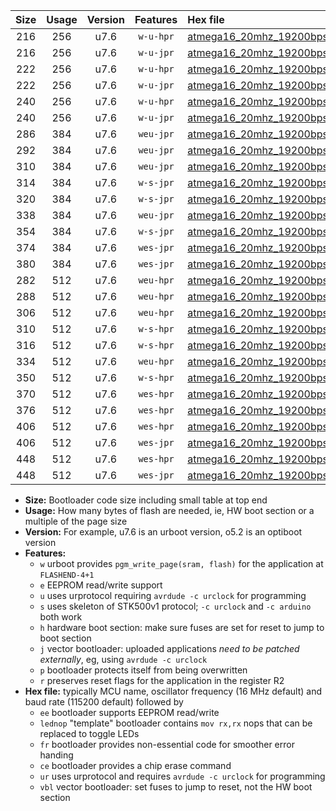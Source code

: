 |Size|Usage|Version|Features|Hex file|
|:-:|:-:|:-:|:-:|:--|
|216|256|u7.6|`w-u-hpr`|[atmega16_20mhz_19200bps_ur.hex](https://raw.githubusercontent.com/stefanrueger/urboot/main/bootloaders/atmega16/fcpu_20mhz/19200_bps/atmega16_20mhz_19200bps_ur.hex)|
|216|256|u7.6|`w-u-jpr`|[atmega16_20mhz_19200bps_ur_vbl.hex](https://raw.githubusercontent.com/stefanrueger/urboot/main/bootloaders/atmega16/fcpu_20mhz/19200_bps/atmega16_20mhz_19200bps_ur_vbl.hex)|
|222|256|u7.6|`w-u-hpr`|[atmega16_20mhz_19200bps_lednop_ur.hex](https://raw.githubusercontent.com/stefanrueger/urboot/main/bootloaders/atmega16/fcpu_20mhz/19200_bps/atmega16_20mhz_19200bps_lednop_ur.hex)|
|222|256|u7.6|`w-u-jpr`|[atmega16_20mhz_19200bps_lednop_ur_vbl.hex](https://raw.githubusercontent.com/stefanrueger/urboot/main/bootloaders/atmega16/fcpu_20mhz/19200_bps/atmega16_20mhz_19200bps_lednop_ur_vbl.hex)|
|240|256|u7.6|`w-u-hpr`|[atmega16_20mhz_19200bps_lednop_fr_ur.hex](https://raw.githubusercontent.com/stefanrueger/urboot/main/bootloaders/atmega16/fcpu_20mhz/19200_bps/atmega16_20mhz_19200bps_lednop_fr_ur.hex)|
|240|256|u7.6|`w-u-jpr`|[atmega16_20mhz_19200bps_lednop_fr_ur_vbl.hex](https://raw.githubusercontent.com/stefanrueger/urboot/main/bootloaders/atmega16/fcpu_20mhz/19200_bps/atmega16_20mhz_19200bps_lednop_fr_ur_vbl.hex)|
|286|384|u7.6|`weu-jpr`|[atmega16_20mhz_19200bps_ee_ur_vbl.hex](https://raw.githubusercontent.com/stefanrueger/urboot/main/bootloaders/atmega16/fcpu_20mhz/19200_bps/atmega16_20mhz_19200bps_ee_ur_vbl.hex)|
|292|384|u7.6|`weu-jpr`|[atmega16_20mhz_19200bps_ee_lednop_ur_vbl.hex](https://raw.githubusercontent.com/stefanrueger/urboot/main/bootloaders/atmega16/fcpu_20mhz/19200_bps/atmega16_20mhz_19200bps_ee_lednop_ur_vbl.hex)|
|310|384|u7.6|`weu-jpr`|[atmega16_20mhz_19200bps_ee_lednop_fr_ur_vbl.hex](https://raw.githubusercontent.com/stefanrueger/urboot/main/bootloaders/atmega16/fcpu_20mhz/19200_bps/atmega16_20mhz_19200bps_ee_lednop_fr_ur_vbl.hex)|
|314|384|u7.6|`w-s-jpr`|[atmega16_20mhz_19200bps_vbl.hex](https://raw.githubusercontent.com/stefanrueger/urboot/main/bootloaders/atmega16/fcpu_20mhz/19200_bps/atmega16_20mhz_19200bps_vbl.hex)|
|320|384|u7.6|`w-s-jpr`|[atmega16_20mhz_19200bps_lednop_vbl.hex](https://raw.githubusercontent.com/stefanrueger/urboot/main/bootloaders/atmega16/fcpu_20mhz/19200_bps/atmega16_20mhz_19200bps_lednop_vbl.hex)|
|338|384|u7.6|`weu-jpr`|[atmega16_20mhz_19200bps_ee_lednop_fr_ce_ur_vbl.hex](https://raw.githubusercontent.com/stefanrueger/urboot/main/bootloaders/atmega16/fcpu_20mhz/19200_bps/atmega16_20mhz_19200bps_ee_lednop_fr_ce_ur_vbl.hex)|
|354|384|u7.6|`w-s-jpr`|[atmega16_20mhz_19200bps_lednop_fr_vbl.hex](https://raw.githubusercontent.com/stefanrueger/urboot/main/bootloaders/atmega16/fcpu_20mhz/19200_bps/atmega16_20mhz_19200bps_lednop_fr_vbl.hex)|
|374|384|u7.6|`wes-jpr`|[atmega16_20mhz_19200bps_ee_vbl.hex](https://raw.githubusercontent.com/stefanrueger/urboot/main/bootloaders/atmega16/fcpu_20mhz/19200_bps/atmega16_20mhz_19200bps_ee_vbl.hex)|
|380|384|u7.6|`wes-jpr`|[atmega16_20mhz_19200bps_ee_lednop_vbl.hex](https://raw.githubusercontent.com/stefanrueger/urboot/main/bootloaders/atmega16/fcpu_20mhz/19200_bps/atmega16_20mhz_19200bps_ee_lednop_vbl.hex)|
|282|512|u7.6|`weu-hpr`|[atmega16_20mhz_19200bps_ee_ur.hex](https://raw.githubusercontent.com/stefanrueger/urboot/main/bootloaders/atmega16/fcpu_20mhz/19200_bps/atmega16_20mhz_19200bps_ee_ur.hex)|
|288|512|u7.6|`weu-hpr`|[atmega16_20mhz_19200bps_ee_lednop_ur.hex](https://raw.githubusercontent.com/stefanrueger/urboot/main/bootloaders/atmega16/fcpu_20mhz/19200_bps/atmega16_20mhz_19200bps_ee_lednop_ur.hex)|
|306|512|u7.6|`weu-hpr`|[atmega16_20mhz_19200bps_ee_lednop_fr_ur.hex](https://raw.githubusercontent.com/stefanrueger/urboot/main/bootloaders/atmega16/fcpu_20mhz/19200_bps/atmega16_20mhz_19200bps_ee_lednop_fr_ur.hex)|
|310|512|u7.6|`w-s-hpr`|[atmega16_20mhz_19200bps.hex](https://raw.githubusercontent.com/stefanrueger/urboot/main/bootloaders/atmega16/fcpu_20mhz/19200_bps/atmega16_20mhz_19200bps.hex)|
|316|512|u7.6|`w-s-hpr`|[atmega16_20mhz_19200bps_lednop.hex](https://raw.githubusercontent.com/stefanrueger/urboot/main/bootloaders/atmega16/fcpu_20mhz/19200_bps/atmega16_20mhz_19200bps_lednop.hex)|
|334|512|u7.6|`weu-hpr`|[atmega16_20mhz_19200bps_ee_lednop_fr_ce_ur.hex](https://raw.githubusercontent.com/stefanrueger/urboot/main/bootloaders/atmega16/fcpu_20mhz/19200_bps/atmega16_20mhz_19200bps_ee_lednop_fr_ce_ur.hex)|
|350|512|u7.6|`w-s-hpr`|[atmega16_20mhz_19200bps_lednop_fr.hex](https://raw.githubusercontent.com/stefanrueger/urboot/main/bootloaders/atmega16/fcpu_20mhz/19200_bps/atmega16_20mhz_19200bps_lednop_fr.hex)|
|370|512|u7.6|`wes-hpr`|[atmega16_20mhz_19200bps_ee.hex](https://raw.githubusercontent.com/stefanrueger/urboot/main/bootloaders/atmega16/fcpu_20mhz/19200_bps/atmega16_20mhz_19200bps_ee.hex)|
|376|512|u7.6|`wes-hpr`|[atmega16_20mhz_19200bps_ee_lednop.hex](https://raw.githubusercontent.com/stefanrueger/urboot/main/bootloaders/atmega16/fcpu_20mhz/19200_bps/atmega16_20mhz_19200bps_ee_lednop.hex)|
|406|512|u7.6|`wes-hpr`|[atmega16_20mhz_19200bps_ee_lednop_fr.hex](https://raw.githubusercontent.com/stefanrueger/urboot/main/bootloaders/atmega16/fcpu_20mhz/19200_bps/atmega16_20mhz_19200bps_ee_lednop_fr.hex)|
|406|512|u7.6|`wes-jpr`|[atmega16_20mhz_19200bps_ee_lednop_fr_vbl.hex](https://raw.githubusercontent.com/stefanrueger/urboot/main/bootloaders/atmega16/fcpu_20mhz/19200_bps/atmega16_20mhz_19200bps_ee_lednop_fr_vbl.hex)|
|448|512|u7.6|`wes-hpr`|[atmega16_20mhz_19200bps_ee_lednop_fr_ce.hex](https://raw.githubusercontent.com/stefanrueger/urboot/main/bootloaders/atmega16/fcpu_20mhz/19200_bps/atmega16_20mhz_19200bps_ee_lednop_fr_ce.hex)|
|448|512|u7.6|`wes-jpr`|[atmega16_20mhz_19200bps_ee_lednop_fr_ce_vbl.hex](https://raw.githubusercontent.com/stefanrueger/urboot/main/bootloaders/atmega16/fcpu_20mhz/19200_bps/atmega16_20mhz_19200bps_ee_lednop_fr_ce_vbl.hex)|

- **Size:** Bootloader code size including small table at top end
- **Usage:** How many bytes of flash are needed, ie, HW boot section or a multiple of the page size
- **Version:** For example, u7.6 is an urboot version, o5.2 is an optiboot version
- **Features:**
  + `w` urboot provides `pgm_write_page(sram, flash)` for the application at `FLASHEND-4+1`
  + `e` EEPROM read/write support
  + `u` uses urprotocol requiring `avrdude -c urclock` for programming
  + `s` uses skeleton of STK500v1 protocol; `-c urclock` and `-c arduino` both work
  + `h` hardware boot section: make sure fuses are set for reset to jump to boot section
  + `j` vector bootloader: uploaded applications *need to be patched externally*, eg, using `avrdude -c urclock`
  + `p` bootloader protects itself from being overwritten
  + `r` preserves reset flags for the application in the register R2
- **Hex file:** typically MCU name, oscillator frequency (16 MHz default) and baud rate (115200 default) followed by
  + `ee` bootloader supports EEPROM read/write
  + `lednop` "template" bootloader contains `mov rx,rx` nops that can be replaced to toggle LEDs
  + `fr` bootloader provides non-essential code for smoother error handing
  + `ce` bootloader provides a chip erase command
  + `ur` uses urprotocol and requires `avrdude -c urclock` for programming
  + `vbl` vector bootloader: set fuses to jump to reset, not the HW boot section
